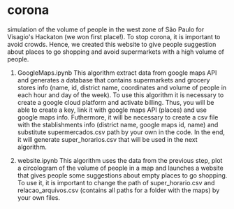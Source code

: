 # corona
simulation of the volume of people in the west zone of São Paulo for Visagio's Hackaton (we won first place!).
To stop corona, it is important to avoid crowds. Hence, we created this website to give people suggestion about places to go shopping and avoid supermarkets with a high volume of people.

1. GoogleMaps.ipynb
This algorithm extract data from google maps API and generates a database that contains supermarkets and grocery stores info (name, id, district name, coordinates and volume of people in each hour and day of the week).
To use this algorithm it is necessary to create a google cloud platform and activate billing. Thus, you will be able to create a key, link it with google maps API (places) and use google maps info. Futhermore, it will be necessary to create a csv file with the stablishments info (district name, google maps id, name) and substitute supermercados.csv path by your own in the code.
In the end, it will generate super_horarios.csv that will be used in the next algorithm.

1. website.ipynb
This algorithm uses the data from the previous step, plot a circologram of the volume of people in a map and launches a website that gives people some suggestions about empty places to go shopping.
To use it, it is important to change the path of super_horario.csv and relacao_arquivos.csv (contains all paths for a folder with the maps) by your own files. 
